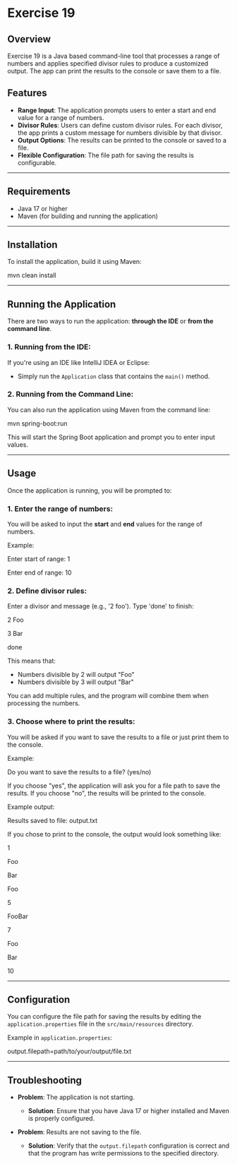 # Exercise 19

## Overview

Exercise 19 is a Java based command-line tool that processes a range of numbers and applies specified divisor rules to produce a customized output. The app can print the results to the console or save them to a file.

## Features
- **Range Input**: The application prompts users to enter a start and end value for a range of numbers.
- **Divisor Rules**: Users can define custom divisor rules. For each divisor, the app prints a custom message for numbers divisible by that divisor.
- **Output Options**: The results can be printed to the console or saved to a file.
- **Flexible Configuration**: The file path for saving the results is configurable.

---

## Requirements
- Java 17 or higher
- Maven (for building and running the application)

---

## Installation

To install the application, build it using Maven:

mvn clean install

---

## Running the Application

There are two ways to run the application: **through the IDE** or **from the command line**.

### 1. Running from the IDE:
If you're using an IDE like IntelliJ IDEA or Eclipse:
- Simply run the `Application` class that contains the `main()` method.

### 2. Running from the Command Line:
You can also run the application using Maven from the command line:

mvn spring-boot:run

This will start the Spring Boot application and prompt you to enter input values.

---

## Usage

Once the application is running, you will be prompted to:

### 1. Enter the **range** of numbers:
You will be asked to input the **start** and **end** values for the range of numbers.

Example:

Enter start of range: 1 

Enter end of range: 10

### 2. Define **divisor rules**:
Enter a divisor and message (e.g., '2 foo'). Type 'done' to finish:

2 Foo

3 Bar

done

This means that:
- Numbers divisible by 2 will output "Foo"
- Numbers divisible by 3 will output "Bar"

You can add multiple rules, and the program will combine them when processing the numbers.

### 3. Choose where to print the results:
You will be asked if you want to save the results to a file or just print them to the console.

Example:

Do you want to save the results to a file? (yes/no)

If you choose "yes", the application will ask you for a file path to save the results. If you choose "no", the results will be printed to the console.

Example output:

Results saved to file: output.txt

If you chose to print to the console, the output would look something like:

1 

Foo

Bar

Foo

5

FooBar

7

Foo

Bar

10

---

## Configuration

You can configure the file path for saving the results by editing the `application.properties`  file in the `src/main/resources` directory.

Example in `application.properties`:

output.filepath=path/to/your/output/file.txt

---

## Troubleshooting

- **Problem**: The application is not starting.
  - **Solution**: Ensure that you have Java 17 or higher installed and Maven is properly configured.

- **Problem**: Results are not saving to the file.
  - **Solution**: Verify that the `output.filepath` configuration is correct and that the program has write permissions to the specified directory.
